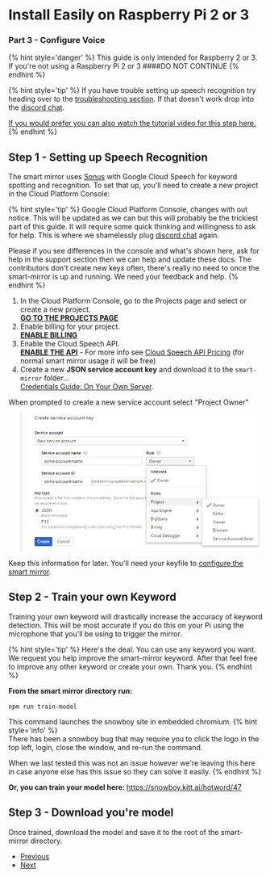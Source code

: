# Install Easily on Raspberry Pi 2 or 3
### Part 3 - Configure Voice

{% hint style='danger' %}
This guide is only intended for Raspberry 2 or 3. If you're not using a Raspberry Pi 2 or 3 
####DO NOT CONTINUE
{% endhint %}

{% hint style='tip' %}
If you have trouble setting up speech recognition try heading over to the [troubleshooting section](troubleshooting.md). If that doesn't work drop into the [discord chat](https://discord.gg/JDnHaZH).

[If you would prefer you can also watch the tutorial video for this step here.](#)
{% endhint %}

## Step 1 - Setting up Speech Recognition
The smart mirror uses [Sonus](https://github.com/evancohen/sonus) with Google Cloud Speech for keyword spotting and recognition. To set that up, you'll need to create a new project in the Cloud Platform Console:

{% hint style='tip' %}
Google Cloud Platform Console, changes with out notice. This will be updated as we can but this will probably be the trickiest part of this guide. It will require some quick thinking and willingness to ask for help. This is where we shamelessly plug [discord chat](https://discord.gg/JDnHaZH) again. 

Please if you see differences in the console and what's shown here, ask for help in the support section then we can help and update these docs. The contributors don't create new keys often, there's really no need to once the smart-mirror is up and running. We need your feedback and help.
{% endhint %}

1. In the Cloud Platform Console, go to the Projects page and select or create a new project.  
**[GO TO THE PROJECTS PAGE](https://console.cloud.google.com/project)**
2. Enable billing for your project.  
**[ENABLE BILLING](https://support.google.com/cloud/answer/6293499#enable-billing)**
3. Enable the Cloud Speech API.  
**[ENABLE THE API](https://console.cloud.google.com/flows/enableapi?apiid=speech.googleapis.com)** - For more info see [Cloud Speech API Pricing](https://cloud.google.com/speech/#cloud-speech-api-pricing) (for normal smart mirror usage it will be  free)
4. Create a new **JSON service account key** and download it to the `smart-mirror` folder...  
[Credentials Guide: On Your Own Server](https://googlecloudplatform.github.io/google-cloud-node/#/docs/google-cloud/0.42.2/guides/authentication#onyourownserver).

When prompted to create a new service account select "Project Owner"
> ![New service account](/images/new-service-account.png) 

Keep this information for later. You'll need your keyfile to [configure the smart mirror](configure_the_mirror.md#speech).


## Step 2 - Train your own Keyword
Training your own keyword will drastically increase the accuracy of keyword detection. This will be most accurate if you do this on your Pi using the microphone that you'll be using to trigger the mirror.

{% hint style='tip' %}
Here's the deal. You can use any keyword you want. We request you help improve the smart-mirror keyword. After that feel free to improve any other keyword or create your own. Thank you.
{% endhint %}


**From the smart mirror directory run:**
```
npm run train-model
```

This command launches the snowboy site in embedded chromium.
{% hint style='info' %}   
There has been a snowboy bug that may require you to click the logo in the top left, login, close the window, and re-run the command. 

When we last tested this was not an issue however we're leaving this here in case anyone else has this issue so they can solve it easily. 
{% endhint %}

**Or, you can train your model here:** https://snowboy.kitt.ai/hotword/47 

## Step 3 - Download you're model
Once trained, download the model and save it to the root of the smart-mirror directory.

<ul class="pager">
  <li class="previous"><a href="Part-2.html">Previous</a></li>
  <li class="next"><a href="Part-4.html">Next</a></li>
</ul>